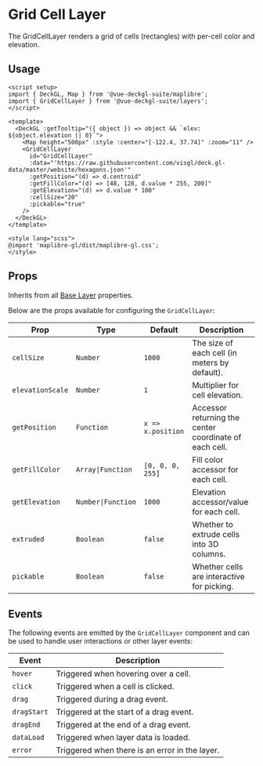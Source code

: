 <script setup>
import { DeckGL, Map } from '@vue-deckgl-suite/maplibre';
import { GridCellLayer } from '@vue-deckgl-suite/layers';
import 'maplibre-gl/dist/maplibre-gl.css';
</script>

# Grid Cell Layer

The GridCellLayer renders a grid of cells (rectangles) with per-cell color and elevation.

<ClientOnly>
<DeckGL :getTooltip="({ object }) => object && `elev: ${object.elevation || 0}`">
  <Map
    height="400px"
    :style="`https://basemaps.cartocdn.com/gl/dark-matter-gl-style/style.json`"
    :center="[-122.4, 37.74]"
    :zoom="11"
    :max-zoom="20"
    :pitch="30"
    :bearing="0"
  />
  <GridCellLayer
    id="GridCellLayer"
    :data="'https://raw.githubusercontent.com/visgl/deck.gl-data/master/website/hexagons.json'"
    :getPosition="(d) => d.centroid"
    :getFillColor="(d) => [48, 128, d.value * 255, 200]"
    :getElevation="(d) => d.value * 100"
    :cellSize="20"
    :pickable="true"
  />
</DeckGL>
</ClientOnly>

## Usage

```vue
<script setup>
import { DeckGL, Map } from '@vue-deckgl-suite/maplibre';
import { GridCellLayer } from '@vue-deckgl-suite/layers';
</script>

<template>
  <DeckGL :getTooltip="({ object }) => object && `elev: ${object.elevation || 0}`">
    <Map height="500px" :style :center="[-122.4, 37.74]" :zoom="11" />
    <GridCellLayer
      id="GridCellLayer"
      :data="'https://raw.githubusercontent.com/visgl/deck.gl-data/master/website/hexagons.json'"
      :getPosition="(d) => d.centroid"
      :getFillColor="(d) => [48, 128, d.value * 255, 200]"
      :getElevation="(d) => d.value * 100"
      :cellSize="20"
      :pickable="true"
    />
  </DeckGL>
</template>

<style lang="scss">
@import 'maplibre-gl/dist/maplibre-gl.css';
</style>
```

## Props

Inherits from all [Base Layer](https://deck.gl/docs/api-reference/core/layer#properties) properties.

Below are the props available for configuring the `GridCellLayer`:

| Prop            | Type               | Default                    | Description                                                      |
|-----------------|--------------------|----------------------------|------------------------------------------------------------------|
| `cellSize`      | `Number`           | `1000`                     | The size of each cell (in meters by default).                    |
| `elevationScale`| `Number`           | `1`                        | Multiplier for cell elevation.                                   |
| `getPosition`   | `Function`         | `x => x.position`          | Accessor returning the center coordinate of each cell.           |
| `getFillColor`  | `Array\|Function`   | `[0, 0, 0, 255]`           | Fill color accessor for each cell.                               |
| `getElevation`  | `Number\|Function`  | `1000`                     | Elevation accessor/value for each cell.                          |
| `extruded`      | `Boolean`          | `false`                    | Whether to extrude cells into 3D columns.                        |
| `pickable`      | `Boolean`          | `false`                    | Whether cells are interactive for picking.                       |

## Events

The following events are emitted by the `GridCellLayer` component and can be used to handle user interactions or other layer events:

| Event       | Description                                   |
|-------------|-----------------------------------------------|
| `hover`     | Triggered when hovering over a cell.           |
| `click`     | Triggered when a cell is clicked.              |
| `drag`      | Triggered during a drag event.                 |
| `dragStart` | Triggered at the start of a drag event.        |
| `dragEnd`   | Triggered at the end of a drag event.          |
| `dataLoad`  | Triggered when layer data is loaded.           |
| `error`     | Triggered when there is an error in the layer. |
